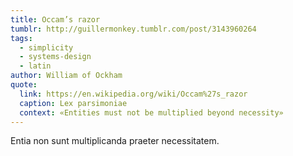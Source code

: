 ```yaml
---
title: Occam’s razor
tumblr: http://guillermonkey.tumblr.com/post/3143960264
tags:
  - simplicity
  - systems-design
  - latin
author: William of Ockham
quote:
  link: https://en.wikipedia.org/wiki/Occam%27s_razor
  caption: Lex parsimoniae
  context: «Entities must not be multiplied beyond necessity»
---
```


Entia non sunt multiplicanda praeter necessitatem.
